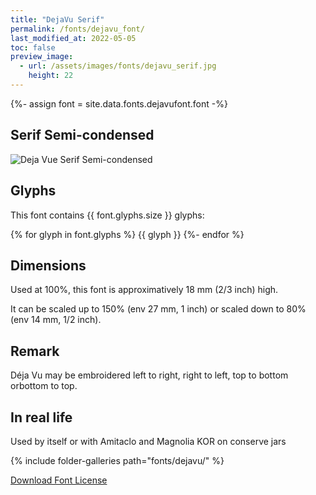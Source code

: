 ```yaml
---
title: "DejaVu Serif"
permalink: /fonts/dejavu_font/
last_modified_at: 2022-05-05
toc: false
preview_image:
  - url: /assets/images/fonts/dejavu_serif.jpg
    height: 22
---
```

{%- assign font = site.data.fonts.dejavufont.font -%}
## Serif Semi-condensed

![Deja Vue Serif Semi-condensed](/assets/images/fonts/dejavu_serif.jpg)

## Glyphs

This font contains  {{ font.glyphs.size }} glyphs:

{% for glyph in font.glyphs %}
{{ glyph }}
{%- endfor %}

## Dimensions

Used at  100%, this font is approximatively 18 mm  (2/3 inch) high.

It can be scaled up to  150% (env 27 mm, 1 inch)  or scaled down to 80% (env 14 mm, 1/2 inch).


## Remark

Déja Vu may be embroidered left to right, right to left,  top to bottom orbottom to top.

## In real life

Used by itself or with Amitaclo  and Magnolia KOR on conserve jars

{% include folder-galleries path="fonts/dejavu/" %}


[Download Font License](https://github.com/inkstitch/inkstitch/tree/main/fonts/dejavufont/LICENSE)
